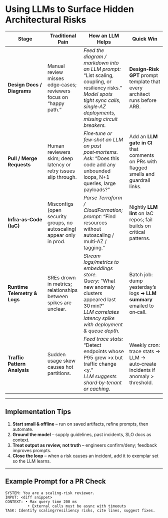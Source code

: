 
# Using LLMs to Surface Hidden Architectural Risks

| Stage                        | Traditional Pain                                                       | How an LLM Helps                                                                                                                                                                      | Quick Win                                                                        |
| ---------------------------- | ---------------------------------------------------------------------- | ------------------------------------------------------------------------------------------------------------------------------------------------------------------------------------- | --------------------------------------------------------------------------------------- |
| **Design Docs / Diagrams**   | Manual review misses edge‑cases; reviewers focus on “happy path.”      | *Feed the diagram / markdown into an LLM prompt:* “List scaling, coupling, or resiliency risks.” <br>*Model spots tight sync calls, single‑AZ deployments, missing circuit breakers.* | **Design‑Risk GPT** prompt template that every architect runs before ARB.               |
| **Pull / Merge Requests**    | Human reviewers skim; deep latency or retry issues slip through.       | *Fine‑tune or few‑shot an LLM on past post‑mortems.* <br>*Ask:* “Does this code add any unbounded loops, N+1 queries, large payloads?”                                                | Add an **LLM gate in CI** that comments on PRs with flagged smells and guardrail links. |
| **Infra‑as‑Code (IaC)**      | Misconfigs (open security groups, no autoscaling) appear only in prod. | *Parse Terraform / CloudFormation; prompt:* “Find resources without autoscaling / multi‑AZ / tagging.”                                                                                | Nightly **LLM lint** on IaC repos; fail builds on critical patterns.                    |
| **Runtime Telemetry & Logs** | SREs drown in metrics; relationships between spikes are unclear.       | *Stream logs/metrics to embeddings store.* <br>*Query:* “What new anomaly clusters appeared last 30 min?” <br>*LLM correlates latency spike with deployment & queue depth.*           | Batch job: dump yesterday’s logs ➜ **LLM summary** emailed to on‑call.                  |
| **Traffic Pattern Analysis** | Sudden usage skew causes hot partitions.                               | *Feed trace stats:* “Detect endpoints whose P95 grew >x but traffic change \<y.” <br>*LLM suggests shard‑by‑tenant or caching.*                                                       | Weekly cron: trace stats → LLM → auto‑create incidents if anomaly > threshold.               |

---

## Implementation Tips

1. **Start small & offline** – run on saved artifacts, refine prompts, then automate.
2. **Ground the model** – supply guidelines, past incidents, SLO docs as context.
3. **Treat output as review, not truth** – engineers confirm/deny; feedback improves prompts.
4. **Close the loop** – when a risk causes an incident, add it to exemplar set so the LLM learns.

---

## Example Prompt for a PR Check

```text
SYSTEM: You are a scaling‑risk reviewer.
INPUT: <diff snippet>
CONTEXT: • Max query time 200 ms
          • External calls must be async with timeouts
TASK: Identify scaling/resiliency risks, cite lines, suggest fixes.
```
